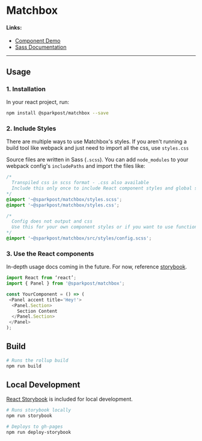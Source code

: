 # Matchbox

#### Links:
- [Component Demo](https://sparkpost.github.io/matchbox/)
- [Sass Documentation](src/styles/README.md)

---

## Usage
### 1. Installation

In your react project, run:
```bash
npm install @sparkpost/matchbox --save
```

### 2. Include Styles
There are multiple ways to use Matchbox's styles. If you aren't running a build tool like webpack and just need to import all the css, use `styles.css`

Source files are written in Sass (`.scss`). You can add `node_modules` to your webpack config's `includePaths` and import the files like:

```css
/*
  Transpiled css in scss format - .css also available
  Include this only once to include React component styles and global styles
*/
@import '~@sparkpost/matchbox/styles.scss';
@import '~@sparkpost/matchbox/styles.css';

/*
  Config does not output and css
  Use this for your own component styles or if you want to use functions or mixins
*/
@import '~@sparkpost/matchbox/src/styles/config.scss';
```

### 3. Use the React components
In-depth usage docs coming in the future. For now, reference [storybook](https://sparkpost.github.io/matchbox/).
```js
import React from ‘react’;
import { Panel } from '@sparkpost/matchbox';

const YourComponent = () => (
 <Panel accent title='Hey!'>
  <Panel.Section>
    Section Content
  </Panel.Section>
 </Panel>
);
```

## Build
```bash
# Runs the rollup build
npm run build
```

## Local Development
[React Storybook](https://github.com/storybooks/storybook) is included for local development.
```bash
# Runs storybook locally
npm run storybook

# Deploys to gh-pages
npm run deploy-storybook
```
